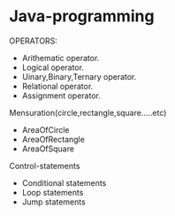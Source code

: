 # Java-programming

OPERATORS:
* Arithematic operator.
* Logical operator.
* Uinary,Binary,Ternary operator.
* Relational operator.
* Assignment operator.

Mensuration(circle,rectangle,square.....etc)
* AreaOfCircle          
* AreaOfRectangle
* AreaOfSquare

Control-statements
* Conditional statements
* Loop statements
* Jump statements
